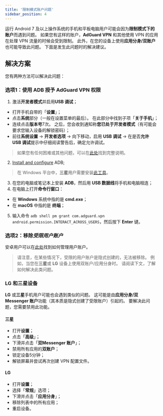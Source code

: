 ```yaml
---
title: '限制模式账户问题'
sidebar_position: 4
---
```


运行 Android 7 及以上操作系统的手机和平板电脑用户可能会因为**限制模式下的账户**而遇到问题。 如果您有这样的账户，**AdGuard VPN** 和其他使用 VPN 的应用在处理 VPN 流量的时候会受到限制。 此外，在您的设备上使用**应用分身/双账户**也可能导致此问题。 下面是发生此问题时的解决建议。

## 解决方案

您有两种方法可以解决此问题：

### 选项1：使用 ADB 授予 AdGuard VPN 权限

1. 激活**开发者模式**并启用**USB 调试**；
- 打开手机自带的「**设置**」；
- 点击**系统**部分（一般在设置菜单的最后）。 在此部分中找到子项「**关于手机**」；
- 连续点击**版本号**7次。 之后，您会收到通知称**您已处于开发者模式**（有可能会要求您输入设备的解锁密码）；
- 前往**系统设置** → **开发者选项** → 向下移动，启用 **USB 调试** → 在是否**允许 USB 调试**提示中仔细阅读警告后，确定允许调试。

> 如果您有任何困难或其他问题，可以在[此处](https://developer.android.com/studio/debug/dev-options)找到完整说明。

2. [Install and configure](https://www.xda-developers.com/install-adb-windows-macos-linux/) ADB;
> 在 Windows 平台中，**三星**用户需要安装[此工具](https://developer.samsung.com/mobile/android-usb-driver.html)。

3. 在您的电脑或笔记本上安装 **ADB**，然后用 **USB 数据线**将手机和电脑相连；
4. 在电脑上打开**命令行窗口**：
- 在 **Windows** 系统中指的是 **cmd.exe**；
- 在 **macOS** 中指的是 **终端**；
5. 输入命令 `adb shell pm grant com.adguard.vpn android.permission.INTERACT_ACROSS_USERS`，然后按下 **Enter** 键。

### 选项2：移除*受限用户账户*

安卓用户可以在[此处](https://support.google.com/a/answer/6223444?hl=en)找到如何管理用户账户。

> 请注意，在某些情况下，受限的用户账户是隐式创建的，无法被移除。 例如，当您在**三星**或 **LG** 设备上使用双账户/应用分身时。 请阅读下文，了解如何解决此类问题。

### LG 和三星设备

**LG** 或**三星**手机用户可能也会遇到类似的问题。 这可能是由**应用分身/双 Messenger 账户**功能（其本质是隐式创建了受限账户）引起的。 要解决此问题，您需要禁用此功能。

#### 三星

- 打开**设置**；
- 点击「**高级**」；
- 下滑并点击「**双Messenger 账户**」；
- 禁用所有应用的**双账户**；
- 锁定设备5分钟；
- 解锁屏幕并尝试再次创建 VPN 配置文件。

#### LG

- 打开**设置**；
- 选择「**常规**」选项；
- 下滑并点击「**应用分身**」；
- 移除列表中的所有应用；
- 重启设备。